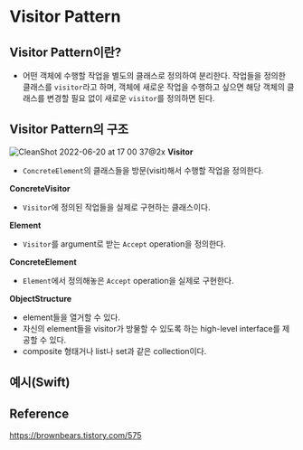 # Visitor Pattern

## Visitor Pattern이란?
* 어떤 객체에 수행할 작업을 별도의 클래스로 정의하여 분리한다. 작업들을 정의한 클래스를 `visitor`라고 하며, 객체에 새로운 작업을 수행하고 싶으면 해당 객체의 클래스를 변경할 필요 없이 새로운 `visitor`를 정의하면 된다.  

## Visitor Pattern의 구조
![CleanShot 2022-06-20 at 17 00 37@2x](https://user-images.githubusercontent.com/46441723/174553825-994a5b8e-e8f3-402b-ab8c-7dfe449e49c4.png)
**Visitor**  
* `ConcreteElement`의 클래스들을 방문(visit)해서 수행할 작업을 정의한다.  

**ConcreteVisitor**  
* `Visitor`에 정의된 작업들을 실제로 구현하는 클래스이다.  

**Element**  
* `Visitor`를 argument로 받는 `Accept` operation을 정의한다.  

**ConcreteElement**  
* `Element`에서 정의해놓은 `Accept` operation을 실제로 구현한다.  

**ObjectStructure** 
* element들을 열거할 수 있다.  
* 자신의 element들을 visitor가 방물할 수 있도록 하는 high-level interface를 제공할 수 있다.  
*  composite 형태거나 list나 set과 같은 collection이다.  

## 예시(Swift)

## Reference
https://brownbears.tistory.com/575
